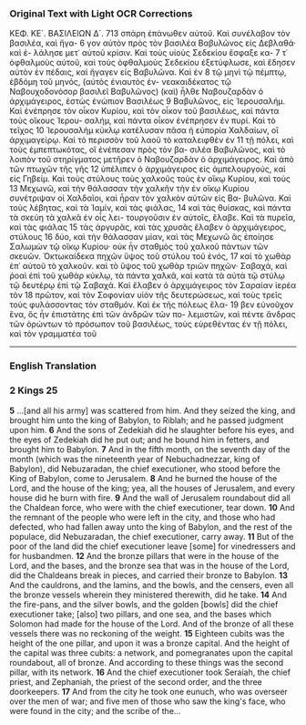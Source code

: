 ### Original Text with Light OCR Corrections

ΚΕΦ. ΚΕ´. ΒΑΣΙΛΕΙΩΝ Δ´. 713
σπάρη ἐπάνωθεν αὐτοῦ. Καὶ συνέλαβον τὸν βασιλέα, καὶ ἤγα- 6
γον αὐτὸν πρὸς τὸν βασιλέα Βαβυλῶνος εἰς Δεβλαθά· καὶ ἐ-
λάλησε μετ᾿ αὐτοῦ κρίσιν. Καὶ τοὺς υἱοὺς Σεδεκίου ἔσφαξε κα- 7
τ᾿ ὀφθαλμοὺς αὐτοῦ, καὶ τοὺς ὀφθαλμοὺς Σεδεκίου ἐξετύφλωσε,
καὶ ἔδησεν αὐτὸν ἐν πέδαις, καὶ ἤγαγεν εἰς Βαβυλῶνα. Καὶ ἐν 8
τῷ μηνὶ τῷ πέμπτῳ, ἑβδόμη τοῦ μηνός, (αὐτὸς ἐνιαυτὸς ἐν-
νεακαιδέκατος τῷ Ναβουχοδονόσορ βασιλεῖ Βαβυλῶνος) (καὶ)
ἦλθε Ναβουζαρδὰν ὁ ἀρχιμάγειρος, ἑστὼς ἐνώπιον Βασιλέως 9
Βαβυλῶνος, εἰς Ἱερουσαλήμ. Καὶ ἐνέπρησε τὸν οἶκον Κυρίου,
καὶ τὸν οἶκον τοῦ βασιλέως, καὶ πάντα τοὺς οἴκους Ἱερου-
σαλήμ, καὶ πάντα οἶκον ἐνέπρησεν ἐν πυρί. Καὶ τὸ τεῖχος 10
Ἱερουσαλὴμ κύκλῳ κατέλυσαν πᾶσα ἡ εὐπορία Χαλδαίων, οἳ
ἀρχιμαγείρῳ. Καὶ τὸ περισσὸν τοῦ λαοῦ τὸ καταλειφθὲν ἐν 11
τῇ πόλει, καὶ τοὺς ἐμπεπτωκότας, οἳ ἐνέπεσαν πρὸς τὸν βα-
σιλέα Βαβυλῶνος, καὶ τὸ λοιπὸν τοῦ στηρίγματος μετῆρεν ὁ
Ναβουζαρδὰν ὁ ἀρχιμάγειρος. Καὶ ἀπὸ τῶν πτωχῶν τῆς γῆς 12
ὑπέλιπεν ὁ ἀρχιμάγειρος εἰς ἀμπελουργούς, καὶ εἰς Γηβείμ.
Καὶ τοὺς στύλους τοὺς χαλκοῦς τοὺς ἐν οἴκῳ Κυρίου, καὶ τοὺς 13
Μεχωνῶ, καὶ τὴν θάλασσαν τὴν χαλκῆν τὴν ἐν οἴκῳ Κυρίου
συνέτριψαν οἱ Χαλδαῖοι, καὶ ἦραν τὸν χαλκὸν αὐτῶν εἰς Βα-
βυλῶνα. Καὶ τοὺς λέβητας, καὶ τὰ Ἰαμίν, καὶ τὰς φιάλας, 14
καὶ τὰς θυίσκας, καὶ πάντα τὰ σκεύη τὰ χαλκᾶ ἐν οἷς λει-
τουργοῦσιν ἐν αὐτοῖς, ἔλαβε. Καὶ τὰ πυρεῖα, καὶ τὰς φιάλας 15
τὰς ἀργυρᾶς, καὶ τὰς χρυσᾶς ἔλαβεν ὁ ἀρχιμάγειρος, στύλους 16
δύο, καὶ τὴν θάλασσαν μίαν, καὶ τὰς Μεχωνῶ ἃς ἐποίησε
Σαλωμὼν τῷ οἴκῳ Κυρίου· οὐκ ἦν σταθμὸς τοῦ χαλκοῦ πάντων
τῶν σκευῶν. Ὀκτωκαίδεκα πηχῶν ὕψος τοῦ στύλου τοῦ ἑνός, 17
καὶ τὸ χωθὰρ ἐπ᾿ αὐτοῦ τὸ χαλκοῦν. καὶ τὸ ὕψος τοῦ χωθὰρ
τριῶν πηχῶν· Σαβαχά, καὶ ῥοαὶ ἐπὶ τοῦ χωθὰρ κύκλῳ, τὰ
πάντα χαλκᾶ, καὶ κατὰ τὰ αὐτὰ τῷ στύλῳ τῷ δευτέρῳ ἐπὶ
τῷ Σαβαχά. Καὶ ἔλαβεν ὁ ἀρχιμάγειρος τὸν Σαραίαν ἱερέα τὸν 18
πρῶτον, καὶ τὸν Σοφονίαν υἱὸν τῆς δευτερώσεως, καὶ τοὺς
τρεῖς τοὺς φυλάσσοντας τὸν σταθμόν. Καὶ ἐκ τῆς πόλεως ἔλα- 19
βεν εὐνοῦχον ἕνα, ὃς ἦν ἐπιστάτης ἐπὶ τῶν ἀνδρῶν τῶν πο-
λεμιστῶν, καὶ πέντε ἄνδρας τῶν ὁρώντων τὸ πρόσωπον τοῦ
βασιλέως, τοὺς εὑρεθέντας ἐν τῇ πόλει, καὶ τὸν γραμματέα τοῦ

---

### English Translation

### 2 Kings 25

**5** ...[and all his army] was scattered from him. And they seized the king, and brought him unto the king of Babylon, to Riblah; and he passed judgment upon him.
**6** And the sons of Zedekiah did he slaughter before his eyes, and the eyes of Zedekiah did he put out; and he bound him in fetters, and brought him to Babylon.
**7** And in the fifth month, on the seventh day of the month (which was the nineteenth year of Nebuchadnezzar, king of Babylon), did Nebuzaradan, the chief executioner, who stood before the King of Babylon, come to Jerusalem.
**8** And he burned the house of the Lord, and the house of the king; yea, all the houses of Jerusalem, and every house did he burn with fire.
**9** And the wall of Jerusalem roundabout did all the Chaldean force, who were with the chief executioner, tear down.
**10** And the remnant of the people who were left in the city, and those who had defected, who had fallen away unto the king of Babylon, and the rest of the populace, did Nebuzaradan, the chief executioner, carry away.
**11** But of the poor of the land did the chief executioner leave [some] for vinedressers and for husbandmen.
**12** And the bronze pillars that were in the house of the Lord, and the bases, and the bronze sea that was in the house of the Lord, did the Chaldeans break in pieces, and carried their bronze to Babylon.
**13** And the cauldrons, and the Iamins, and the bowls, and the censers, even all the bronze vessels wherein they ministered therewith, did he take.
**14** And the fire-pans, and the silver bowls, and the golden [bowls] did the chief executioner take; [also] two pillars, and one sea, and the bases which Solomon had made for the house of the Lord. And of the bronze of all these vessels there was no reckoning of the weight.
**15** Eighteen cubits was the height of the one pillar, and upon it was a bronze capital. And the height of the capital was three cubits: a network, and pomegranates upon the capital roundabout, all of bronze. And according to these things was the second pillar, with its network.
**16** And the chief executioner took Seraiah, the chief priest, and Zephaniah, the priest of the second order, and the three doorkeepers.
**17** And from the city he took one eunuch, who was overseer over the men of war; and five men of those who saw the king's face, who were found in the city; and the scribe of the...